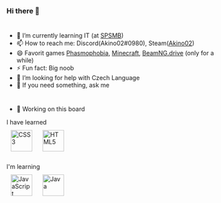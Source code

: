 ### Hi there 👋
#
- 🌱 I’m currently learning IT (at <a href=www.spsmb.cz>SPSMB</a>)
- 📫 How to reach me: Discord(Akino02#0980), Steam(<a href=https://steamcommunity.com/profiles/76561198147089025>Akino02</a>)
- 😄 Favorit games <a href=https://store.steampowered.com/app/739630/Phasmophobia/>Phasmophobia</a>, <a href=https://www.minecraft.net/en-us/about
minecraft>Minecraft</a>, <a href=https://store.steampowered.com/app/284160/BeamNGdrive/>BeamNG.drive</a> (only for a while)
- ⚡ Fun fact: Big noob
- 🤔 I’m looking for help with Czech Language
- 💬 If you need something, ask me 
#
- 🛑 Working on this board
<div>I have learned</div>
<div>
<a href="https://www.w3schools.com/css/" target="_blank"><img style="margin: 10px" src="https://profilinator.rishav.dev/skills-assets/css3-original-wordmark.svg"
alt="CSS3" height="50" /></a>  
<a href="https://en.wikipedia.org/wiki/HTML5" target="_blank"><img style="margin: 10px" src="https://profilinator.rishav.dev/skills-assets/html5-original-wordmark.svg"
alt="HTML5" height="50" /></a>  
</div>
<br>
<div>I'm learning</div>
<div>  
<a href="https://www.javascript.com/" target="_blank"><img style="margin: 10px" src="https://profilinator.rishav.dev/skills-assets/javascript-original.svg" alt="JavaScript" height="50" /></a>  
<a href="https://www.java.com/" target="_blank"><img style="margin: 10px" src="https://profilinator.rishav.dev/skills-assets/java-original-wordmark.svg" alt="Java" height="50" /></a>  
</div>
<!--
**Akino02/Akino02** is a ✨ _special_ ✨ repository because its `README.md` (this file) appears on your GitHub profile.

Here are some ideas to get you started:

- 🔭 I’m currently working on 
- 👯 I’m looking to collaborate on ...
-
-->
